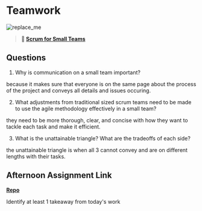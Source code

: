 # Teamwork

![replace_me](https://codeworks.blob.core.windows.net/public/assets/img/illustrations/placeholder.svg)

> **📖 [Scrum for Small Teams](https://codeworksacademy.com/fs-student-guide/resources/wk8-9/02-Scrum-For-Small-Teams)**

## Questions

1. Why is communication on a small team important?

because it makes sure that everyone is on the same page about the process of the project and conveys all details and issues occuring.

2. What adjustments from traditional sized scrum teams need to be made to use the agile methodology effectively in a small team?

they need to be more thorough, clear, and concise with how they want to tackle each task and make it efficient. 

3. What is the unattainable triangle? What are the tradeoffs of each side?

the unattainable triangle is when all 3 cannot convey and are on different lengths with their tasks.

## Afternoon Assignment Link

**[Repo](https://github.com/JonathonMcNamara/<ASSIGNMENT_REPO>)**

Identify at least 1 takeaway from today's work

